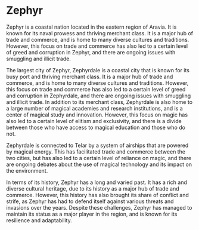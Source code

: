 # Zephyr

Zephyr is a coastal nation located in the eastern region of Aravia. It is known for its naval prowess and thriving merchant class. It is a major hub of trade and commerce, and is home to many diverse cultures and traditions. However, this focus on trade and commerce has also led to a certain level of greed and corruption in Zephyr, and there are ongoing issues with smuggling and illicit trade.

The largest city of Zephyr, Zephyrdale is a coastal city that is known for its busy port and thriving merchant class. It is a major hub of trade and commerce, and is home to many diverse cultures and traditions. However, this focus on trade and commerce has also led to a certain level of greed and corruption in Zephyrdale, and there are ongoing issues with smuggling and illicit trade. In addition to its merchant class, Zephyrdale is also home to a large number of magical academies and research institutions, and is a center of magical study and innovation. However, this focus on magic has also led to a certain level of elitism and exclusivity, and there is a divide between those who have access to magical education and those who do not.

Zephyrdale is connected to Telar by a system of airships that are powered by magical energy. This has facilitated trade and commerce between the two cities, but has also led to a certain level of reliance on magic, and there are ongoing debates about the use of magical technology and its impact on the environment.

In terms of its history, Zephyr has a long and varied past. It has a rich and diverse cultural heritage, due to its history as a major hub of trade and commerce. However, this history has also brought its share of conflict and strife, as Zephyr has had to defend itself against various threats and invasions over the years. Despite these challenges, Zephyr has managed to maintain its status as a major player in the region, and is known for its resilience and adaptability.